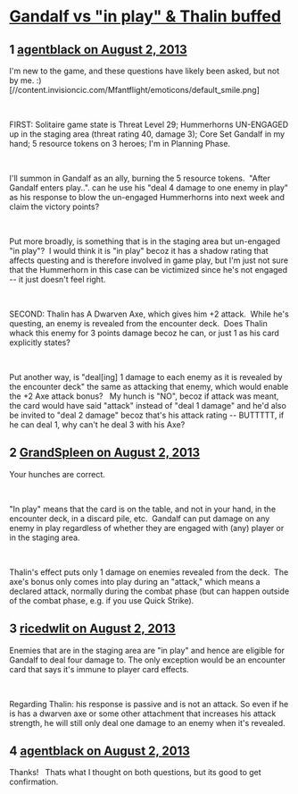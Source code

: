 # [Gandalf vs &quot;in play&quot; &amp; Thalin buffed](https://community.fantasyflightgames.com/topic/87659-gandalf-vs-in-play-thalin-buffed/)

## 1 [agentblack on August 2, 2013](https://community.fantasyflightgames.com/topic/87659-gandalf-vs-in-play-thalin-buffed/?do=findComment&comment=829159)

I'm new to the game, and these questions have likely been asked, but not by me. :) [//content.invisioncic.com/Mfantflight/emoticons/default_smile.png]

 

FIRST: Solitaire game state is Threat Level 29; Hummerhorns UN-ENGAGED up in the staging area (threat rating 40, damage 3); Core Set Gandalf in my hand; 5 resource tokens on 3 heroes; I'm in Planning Phase.

 

I'll summon in Gandalf as an ally, burning the 5 resource tokens.  "After Gandalf enters play..". can he use his "deal 4 damage to one enemy in play" as his response to blow the un-engaged Hummerhorns into next week and claim the victory points? 

 

Put more broadly, is something that is in the staging area but un-engaged "in play"?  I would think it is "in play" becoz it has a shadow rating that affects questing and is therefore involved in game play, but I'm just not sure that the Hummerhorn in this case can be victimized since he's not engaged -- it just doesn't feel right.

 

SECOND: Thalin has A Dwarven Axe, which gives him +2 attack.  While he's questing, an enemy is revealed from the encounter deck.  Does Thalin whack this enemy for 3 points damage becoz he can, or just 1 as his card explicitly states?

 

Put another way, is "deal[ing] 1 damage to each enemy as it is revealed by the encounter deck" the same as attacking that enemy, which would enable the +2 Axe attack bonus?   My hunch is "NO", becoz if attack was meant, the card would have said "attack" instead of "deal 1 damage" and he'd also be invited to "deal 2 damage" becoz that's his attack rating -- BUTTTTT, if he can deal 1, why can't he deal 3 with his Axe?

## 2 [GrandSpleen on August 2, 2013](https://community.fantasyflightgames.com/topic/87659-gandalf-vs-in-play-thalin-buffed/?do=findComment&comment=829222)

Your hunches are correct.

 

"In play" means that the card is on the table, and not in your hand, in the encounter deck, in a discard pile, etc.  Gandalf can put damage on any enemy in play regardless of whether they are engaged with (any) player or in the staging area.

 

Thalin's effect puts only 1 damage on enemies revealed from the deck.  The axe's bonus only comes into play during an "attack," which means a declared attack, normally during the combat phase (but can happen outside of the combat phase, e.g. if you use Quick Strike).

## 3 [ricedwlit on August 2, 2013](https://community.fantasyflightgames.com/topic/87659-gandalf-vs-in-play-thalin-buffed/?do=findComment&comment=829225)

Enemies that are in the staging area are "in play" and hence are eligible for Gandalf to deal four damage to. The only exception would be an encounter card that says it's immune to player card effects.

 

Regarding Thalin: his response is passive and is not an attack. So even if he is has a dwarven axe or some other attachment that increases his attack strength, he will still only deal one damage to an enemy when it's revealed.

## 4 [agentblack on August 2, 2013](https://community.fantasyflightgames.com/topic/87659-gandalf-vs-in-play-thalin-buffed/?do=findComment&comment=829425)

Thanks!   Thats what I thought on both questions, but its good to get confirmation.

